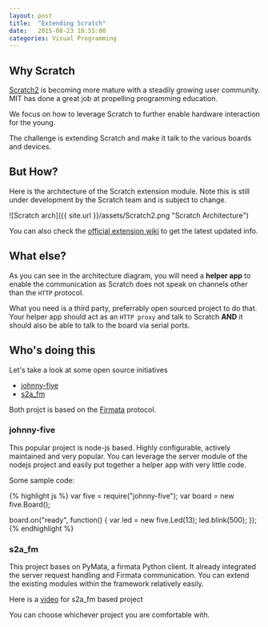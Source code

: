 ```yaml
---
layout: post
title:  "Extending Scratch"
date:   2015-08-23 10:55:00
categories: Visual Programming
---
```



## Why Scratch

[Scratch2](https://scratch.mit.edu/) is becoming more mature with a steadily growing user community. MIT has done a great job at propelling programming education. 

We focus on how to leverage Scratch to further enable hardware interaction for the young.

The challenge is extending Scratch and make it talk to the various boards and devices.

## But How?

Here is the architecture of the Scratch extension module. Note this is still under development by the Scratch team and is subject to change.

![Scratch arch]({{ site.url }}/assets/Scratch2.png "Scratch Architecture")

You can also check the [official extension wiki](http://wiki.scratch.mit.edu/wiki/Scratch_Extension) to get the latest updated info.

## What else?

As you can see in the architecture diagram, you will need a **helper app** to enable the communication as Scratch does not speak on channels other than the `HTTP` protocol.

What you need is a third party, preferrably open sourced project to do that. Your helper app should act as an `HTTP proxy` and talk to Scratch **AND** it should also be able to talk to the board via serial ports.

## Who's doing this

Let's take a look at some open source initiatives

 *  [johnny-five](http://johnny-five.io)
 *  [s2a_fm](https://github.com/MrYsLab/s2a_fm)
 
 Both projct is based on the [Firmata](http://firmata.org/) protocol.
 
### johnny-five
 
This popular project is node-js based. Highly configurable, actively maintained and very popular. You can leverage the server module of the nodejs project and easily put together a helper app with very little code.

Some sample code:

{% highlight js %}
var five = require("johnny-five");
var board = new five.Board();

board.on("ready", function() {
  var led = new five.Led(13);
  led.blink(500);
});
{% endhighlight %}


### s2a_fm
 
This project bases on PyMata, a firmata Python client. It already integrated the server request handling and Firmata communication. You can extend the existing modules within the framework relatively easily.

Here is a [video](https://www.youtube.com/watch?v=tUv_Uu_SqZk) for s2a_fm based project

You can choose whichever project you are comfortable with.


